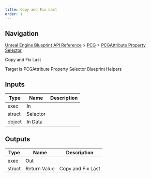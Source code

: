 ```yaml
---
title: Copy and Fix Last
order: 1
---
```

## Navigation

[Unreal Engine Blueprint API Reference](https://dev.epicgames.com/documentation/en-us/unreal-engine/BlueprintAPI) > [PCG](https://dev.epicgames.com/documentation/en-us/unreal-engine/BlueprintAPI/PCG) > [PCGAttribute Property Selector](https://dev.epicgames.com/documentation/en-us/unreal-engine/BlueprintAPI/PCG/PCGAttributePropertySelector)

Copy and Fix Last

Target is PCGAttribute Property Selector Blueprint Helpers

## Inputs

| Type | Name | Description |
| --- | --- | --- |
| exec | In |  |
| struct | Selector |  |
| object | In Data |  |

## Outputs

| Type | Name | Description |
| --- | --- | --- |
| exec | Out |  |
| struct | Return Value | Copy and Fix Last |

